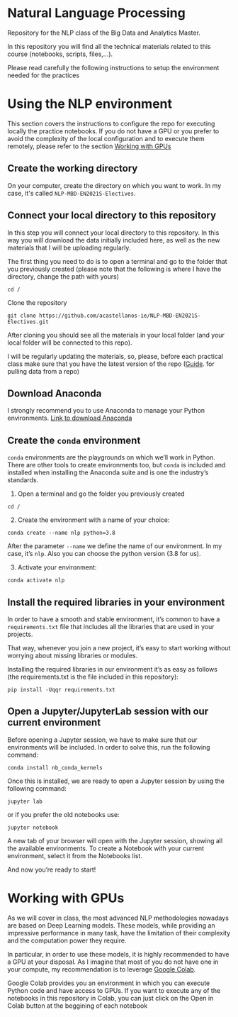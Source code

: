 # Natural Language Processing
Repository for the NLP class of the Big Data and Analytics Master. 

In this repository you will find all the technical materials related to this course (notebooks, scripts, files,...).

Please read carefully the following instructions to setup the environment needed for the practices

# Using the NLP environment

This section covers the instructions to configure the repo for executing locally the practice notebooks. If you do not have a GPU or you prefer to avoid the complexity of the local configuration and to execute them remotely, please refer to the section [Working with GPUs](#working-with-gpus)

## Create the working directory

On your computer, create the directory on which you want to work. In my case, it's called `NLP-MBD-EN2021S-Electives`.

## Connect your local directory to this repository

In this step you will connect your local directory to this repository. In this way you will download the data initially included here, as well as the new materials that I will be uploading regularly.

The first thing you need to do is to open a terminal and go to the folder that you previously created (please note that the following is where I have the directory, change the path with yours)

```
cd /
```  
Clone the repository
```
git clone https://github.com/acastellanos-ie/NLP-MBD-EN2021S-Electives.git
```

After cloning you should see all the materials in your local folder (and your local folder will be connected to this repo).

I will be regularly updating the materials, so, please, before each practical class make sure that you have the latest version of the repo ([Guide](https://www.atlassian.com/git/tutorials/syncing/git-pull). for pulling data from a repo)

## Download Anaconda

I strongly recommend you to use Anaconda to manage your Python environments. [Link to download Anaconda](https://www.anaconda.com/products/individual)

## Create the `conda` environment

`conda` environments are the playgrounds on which we’ll work in Python. There are other tools to create environments too, but `conda` is included and installed when installing the
Anaconda suite and is one the industry’s standards.

1. Open a terminal and go the folder you previously created

  ```
  cd /
  ```
  
2. Create the environment with a name of your choice:

  ```
  conda create --name nlp python=3.8
  ```
  
After the parameter `--name` we define the name of our environment. In my case, it’s `nlp`. Also you can choose the python version (3.8 for us).

3. Activate your environment:

  ```
  conda activate nlp
  ```
  
## Install the required libraries in your environment

In order to have a smooth and stable environment, it’s common to have a `requirements.txt` file that includes all the libraries that are used in your projects. 

That way, whenever you join a new project, it’s easy to start working without worrying about missing libraries or modules.

Installing the required libraries in our environment it’s as easy as follows (the requirements.txt is the file included in this repository):

```
pip install -Uqqr requirements.txt
```

## Open a Jupyter/JupyterLab session with our current environment

Before opening a Jupyter session, we have to make sure that our environments will be included. In order to solve this, run the following command:

```
conda install nb_conda_kernels
```

Once this is installed, we are ready to open a Jupyter session by using the following command:

```
jupyter lab
```

or if you prefer the old notebooks use:

```
jupyter notebook
```

A new tab of your browser will open with the Jupyter session, showing all the available environments. To create a Notebook with your current environment, select it from the
Notebooks list.

And now you’re ready to start!

# Working with GPUs

As we will cover in class, the most advanced NLP methodologies nowadays are based on Deep Learning models. These models, while providing an impressive performance in many task, have the limitation of their complexity and the computation power they require.

In particular, in order to use these models, it is highly recommended to have a GPU at your disposal. As I imagine that most of you do not have one in your compute, my recommendation is to leverage [Google Colab](https://colab.research.google.com/).

Google Colab provides you an environment in which you can execute Python code and have access to GPUs. If you want to execute any of the notebooks in this repository in Colab, you can just click on the Open in Colab button at the beggining of each notebook
